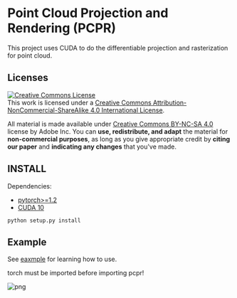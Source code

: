 # Point Cloud Projection and Rendering (PCPR)

This project uses CUDA to do the differentiable projection and rasterization for point cloud.

## Licenses

<a rel="license" href="http://creativecommons.org/licenses/by-nc-sa/4.0/"><img alt="Creative Commons License" style="border-width:0" src="https://i.creativecommons.org/l/by-nc-sa/4.0/80x15.png" /></a><br />This work is licensed under a <a rel="license" href="http://creativecommons.org/licenses/by-nc-sa/4.0/">Creative Commons Attribution-NonCommercial-ShareAlike 4.0 International License</a>.

All material is made available under [Creative Commons BY-NC-SA 4.0](https://creativecommons.org/licenses/by-nc-sa/4.0/legalcode) license by Adobe Inc. You can **use, redistribute, and adapt** the material for **non-commercial purposes**, as long as you give appropriate credit by **citing our paper** and **indicating any changes** that you've made.


## INSTALL

Dependencies:
- [pytorch>=1.2](https://pytorch.org/)
- [CUDA 10](https://developer.nvidia.com/cuda-zone)

``` python setup.py install ```

## Example

See [eaxmple](./example/README.md) for learning how to use.

torch must be imported before importing pcpr!

![png](example/output_9_1.png)
